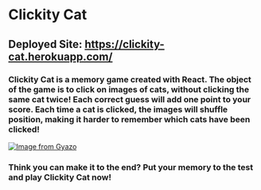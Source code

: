 # Clickity Cat
## Deployed Site: https://clickity-cat.herokuapp.com/
### Clickity Cat is a memory game created with React. The object of the game is to click on images of cats, without clicking the same cat twice! Each correct guess will add one point to your score. Each time a cat is clicked, the images will shuffle position, making it harder to remember which cats have been clicked!
  
[![Image from Gyazo](https://i.gyazo.com/ca19ec3a2880bba972dfa9ab5ee26688.gif)](https://gyazo.com/ca19ec3a2880bba972dfa9ab5ee26688) 

### Think you can make it to the end? Put your memory to the test and play Clickity Cat now!